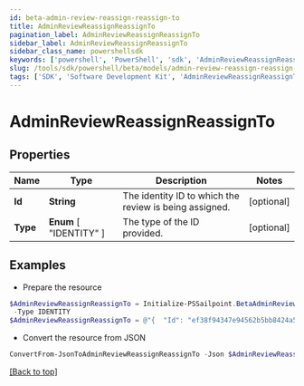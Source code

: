 ```yaml
---
id: beta-admin-review-reassign-reassign-to
title: AdminReviewReassignReassignTo
pagination_label: AdminReviewReassignReassignTo
sidebar_label: AdminReviewReassignReassignTo
sidebar_class_name: powershellsdk
keywords: ['powershell', 'PowerShell', 'sdk', 'AdminReviewReassignReassignTo', 'BetaAdminReviewReassignReassignTo'] 
slug: /tools/sdk/powershell/beta/models/admin-review-reassign-reassign-to
tags: ['SDK', 'Software Development Kit', 'AdminReviewReassignReassignTo', 'BetaAdminReviewReassignReassignTo']
---
```



# AdminReviewReassignReassignTo

## Properties

Name | Type | Description | Notes
------------ | ------------- | ------------- | -------------
**Id** | **String** | The identity ID to which the review is being assigned. | [optional] 
**Type** |  **Enum** [  "IDENTITY" ] | The type of the ID provided. | [optional] 

## Examples

- Prepare the resource
```powershell
$AdminReviewReassignReassignTo = Initialize-PSSailpoint.BetaAdminReviewReassignReassignTo  -Id ef38f94347e94562b5bb8424a56397d8 `
 -Type IDENTITY
$AdminReviewReassignReassignTo = @"{  "Id": "ef38f94347e94562b5bb8424a56397d8", "Type": "IDENTITY" }"@
```

- Convert the resource from JSON
```powershell
ConvertFrom-JsonToAdminReviewReassignReassignTo -Json $AdminReviewReassignReassignTo
```


[[Back to top]](#) 

